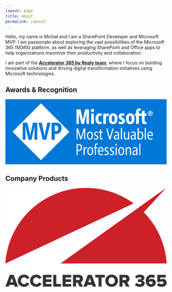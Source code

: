 ```yaml
---
layout: page
title: About
permalink: /about/
---
```


Hello, my name is Michał and I am a SharePoint Developer and Microsoft MVP. I am passionate about exploring the vast possibilities of the Microsoft 365 (M365) platform, as well as leveraging SharePoint and Office apps to help organizations maximize their productivity and collaboration.

I am part of the [**Accelerator 365 by Reply team**](https://accelerator365.com?utm_source=michalkornet&utm_medium=partners&utm_campaign=mk_blog_footer), where I focus on building innovative solutions and driving digital transformation initiatives using Microsoft technologies.

## Awards & Recognition

[![Award Badge](./images/MVP_Badge_Horizontal_Preferred_Blue3005_RGB.png)](https://mvp.microsoft.com/en-US/MVP/profile/61662834-6063-4215-972b-5ae769e4985e)

## Company Products

[![Accelerator 365 Products](./images/Accelerator365logo-red.png)](https://accelerator365.com/)

